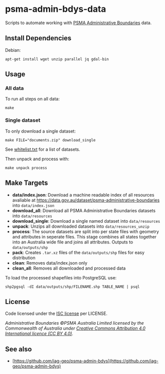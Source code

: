 # psma-admin-bdys-data

Scripts to automate working with [PSMA Administrative Boundaries](https://data.gov.au/dataset/psma-administrative-boundaries) data.

## Install Dependencies

Debian:

    apt-get install wget unzip parallel jq gdal-bin

## Usage
### All data
To run all steps on all data:

    make

### Single dataset
To only download a single dataset:

    make FILE="documents.zip" download_single

See [whitelist.txt](https://github.com/andrewharvey/psma-admin-bdys-data/blob/master/whitelist.txt) for a list of datasets.

Then unpack and process with:

    make unpack process

## Make Targets

- **data/index.json**: Download a machine readable index of all resources avaliable at https://data.gov.au/dataset/psma-administrative-boundaries into `data/index.json`
- **download_all**: Download all PSMA Administrative Boundaries datasets into `data/resources`
- **download_single**: Download a single named dataset into `data/resources`
- **unpack**: Unzips all downloaded datasets into `data/resources_unzip`
- **process**: The source datasets are split into per state files with geometry and attributes in seperate files. This stage combines all states together into an Australia wide file and joins all attributes. Outputs to `data/outputs/shp`
- **pack**: Creates `.tar.xz` files of the `data/outputs/shp` files for easy distribution
- **clean**: Removes data/index.json only
- **clean_all**: Removes all downloaded and processed data

To load the processed shapefiles into PostgreSQL use:

    shp2pgsql -dI data/outputs/shp/FILENAME.shp TABLE_NAME | psql

## License

Code licensed under the [ISC license](https://opensource.org/licenses/ISC) per LICENSE.

_Administrative Boundaries ©PSMA Australia Limited licensed by the Commonwealth of Australia under [Creative Commons Attribution 4.0 International licence (CC BY 4.0)](https://creativecommons.org/licenses/by/4.0/)._

## See also

- [https://github.com/iag-geo/psma-admin-bdys](https://github.com/iag-geo/psma-admin-bdys)
